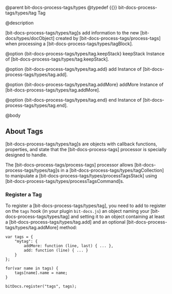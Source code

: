 @parent bit-docs-process-tags/types
@typedef {{}} bit-docs-process-tags/types/tag Tag

@description

[bit-docs-process-tags/types/tag]s add information to the new
[bit-docs/types/docObject] created by [bit-docs-process-tags/process-tags]
when processing a [bit-docs-process-tags/types/tagBlock].

@option {bit-docs-process-tags/types/tag.keepStack} keepStack Instance of
[bit-docs-process-tags/types/tag.keepStack].

@option {bit-docs-process-tags/types/tag.add} add Instance of
[bit-docs-process-tags/types/tag.add].

@option {bit-docs-process-tags/types/tag.addMore} addMore Instance of
[bit-docs-process-tags/types/tag.addMore].

@option {bit-docs-process-tags/types/tag.end} end Instance of
[bit-docs-process-tags/types/tag.end].

@body

## About Tags

[bit-docs-process-tags/types/tag]s are objects with callback functions,
properties, and state that the [bit-docs-process-tags] processor is specially
designed to handle.

The [bit-docs-process-tags/process-tags] processor allows
[bit-docs-process-tags/types/tag]s in a
[bit-docs-process-tags/types/tagCollection] to manipulate a
[bit-docs-process-tags/types/processTagsStack] using
[bit-docs-process-tags/types/processTagsCommand]s.

### Register a Tag

To register a [bit-docs-process-tags/types/tag], you need to add to register
on the `tags` hook (in your plugin `bit-docs.js`) an object naming your
[bit-docs-process-tags/types/tag] and setting it to an object containing at
least a [bit-docs-process-tags/types/tag.add] and an optional
[bit-docs-process-tags/types/tag.addMore] method:

    var tags = {
        "mytag": {
            addMore: function (line, last) { ... },
            add: function (line) { ... }
        }
    };

    for(var name in tags) {
        tags[name].name = name;
    }

    bitDocs.register("tags", tags);
